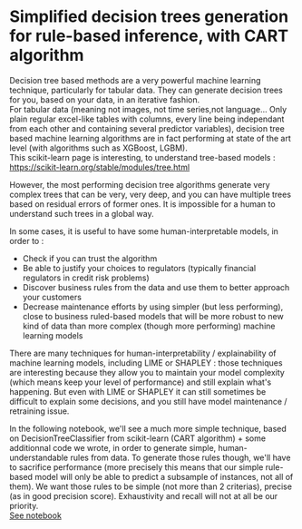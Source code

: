 # Simplified decision trees generation for rule-based inference, with CART algorithm
Decision tree based methods are a very powerful machine learning technique, particularly for tabular data.
They can generate decision trees for you, based on your data, in an iterative fashion.  
For tabular data (meaning not images, not time series,not language... Only plain regular excel-like tables with columns, every line being independant from each other and containing several predictor variables), decision tree based machine learning algorithms are in fact performing at state of the art level (with algorithms such as XGBoost, LGBM).  
This scikit-learn page is interesting, to understand tree-based models : https://scikit-learn.org/stable/modules/tree.html  

However, the most performing decision tree algorithms generate very complex trees that can be very, very deep, and you can have multiple trees based on residual errors of former ones. It is impossible for a human to understand such trees in a global way.  

In some cases, it is useful to have some human-interpretable models, in order to :  

- Check if you can trust the algorithm
- Be able to justify your choices to regulators (typically financial regulators in credit risk problems)
- Discover business rules from the data and use them to better approach your customers
- Decrease maintenance efforts by using simpler (but less performing), close to business ruled-based models that will be more robust to new kind of data than more complex (though more performing) machine learning models  

There are many techniques for human-interpretability / explainability of machine learning models, including LIME or SHAPLEY : those techniques are interesting because they allow you to maintain your model complexity (which means keep your level of performance) and still explain what's happening. But even with LIME or SHAPLEY it can still sometimes be difficult to explain some decisions, and you still have model maintenance / retraining issue.  

In the following notebook, we'll see a much more simple technique, based on DecisionTreeClassifier from scikit-learn (CART algorithm) + some additionnal code we wrote, in order to generate simple, human-understandable rules from data. To generate those rules though, we'll have to sacrifice performance (more precisely this means that our simple rule-based model will only be able to predict a subsample of instances, not all of them). We want those rules to be simple (not more than 2 criterias), precise (as in good precision score). Exhaustivity and recall will not at all be our priority.  
[See notebook](https://www.kaggle.com/franoisboyer/simplified-decision-trees)
